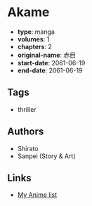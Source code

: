 # Akame

-   **type**: manga
-   **volumes**: 1
-   **chapters**: 2
-   **original-name**: 赤目
-   **start-date**: 2061-06-19
-   **end-date**: 2061-06-19

## Tags

-   thriller

## Authors

-   Shirato
-   Sanpei (Story & Art)

## Links

-   [My Anime list](https://myanimelist.net/manga/11114/Akame)
